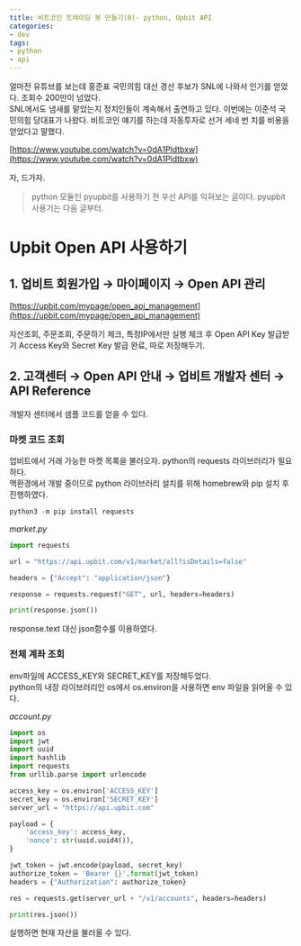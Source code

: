 ```yaml
---
title: 비트코인 트레이딩 봇 만들기(0)- python, Upbit API
categories: 
- dev
tags:
- python
- api
---
```


얼마전 유튜브를 보는데 홍준표 국민의힘 대선 경선 후보가 SNL에 나와서 인기를 얻었다. 조회수 200만이 넘었다.  
SNL에서도 냄새를 맡았는지 정치인들이 계속해서 출연하고 있다. 이번에는 이준석 국민의힘 당대표가 나왔다. 비트코인 얘기를 하는데 자동투자로 선거 세네 번 치를 비용을 얻었다고 말했다.  
  

[https://www.youtube.com/watch?v=0dA1Pldtbxw](https://www.youtube.com/watch?v=0dA1Pldtbxw)  
  
  
자, 드가자.


> python 모듈인 pyupbit를 사용하기 전 우선 API를 익혀보는 글이다. pyupbit 사용기는 다음 글부터.


# Upbit Open API 사용하기

## 1. 업비트 회원가입 → 마이페이지 → Open API 관리

[https://upbit.com/mypage/open_api_management](https://upbit.com/mypage/open_api_management)

자산조회, 주문조회, 주문하기 체크, 특정IP에서만 실행 체크 후 Open API Key 발급받기
Access Key와 Secret Key 발급 완료, 따로 저장해두기.


## 2. 고객센터 → Open API 안내 → 업비트 개발자 센터 → API Reference

개발자 센터에서 샘플 코드를 얻을 수 있다.

### 마켓 코드 조회

업비트에서 거래 가능한 마켓 목록을 불러오자. python의 requests 라이브러리가 필요하다.  
맥환경에서 개발 중이므로 python 라이브러리 설치를 위해 homebrew와 pip 설치 후 진행하였다.

```python
python3 -m pip install requests
```  
  	  
*market.py*  
```python
import requests

url = "https://api.upbit.com/v1/market/all?isDetails=false"

headers = {"Accept": "application/json"}

response = requests.request("GET", url, headers=headers)

print(response.json())
```

response.text 대신 json함수를 이용하였다.

### 전체 계좌 조회

env파일에 ACCESS_KEY와 SECRET_KEY를 저장해두었다.  
python의 내장 라이브러리인 os에서 os.environ을 사용하면 env 파일을 읽어올 수 있다.  


*account.py*
```python
import os
import jwt
import uuid
import hashlib
import requests
from urllib.parse import urlencode

access_key = os.environ['ACCESS_KEY']
secret_key = os.environ['SECRET_KEY']
server_url = "https://api.upbit.com"

payload = {
    'access_key': access_key,
    'nonce': str(uuid.uuid4()),
}

jwt_token = jwt.encode(payload, secret_key)
authorize_token = 'Bearer {}'.format(jwt_token)
headers = {"Authorization": authorize_token}

res = requests.get(server_url + "/v1/accounts", headers=headers)

print(res.json())
```

실행하면 현재 자산을 불러올 수 있다.
